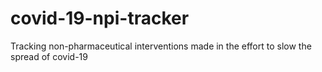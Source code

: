 # covid-19-npi-tracker
Tracking non-pharmaceutical interventions made in the effort to slow the spread of covid-19
